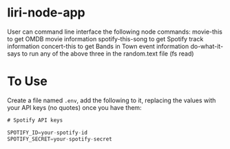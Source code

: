 # liri-node-app

User can command line interface the following node commands:
movie-this to get OMDB movie information
spotify-this-song to get Spotify track information
concert-this to get Bands in Town event information
do-what-it-says to run any of the above three in the random.text file (fs read)

# To Use
Create a file named `.env`, add the following to it, replacing the values with your API keys (no quotes) once you have them:

```js
# Spotify API keys

SPOTIFY_ID=your-spotify-id
SPOTIFY_SECRET=your-spotify-secret

```